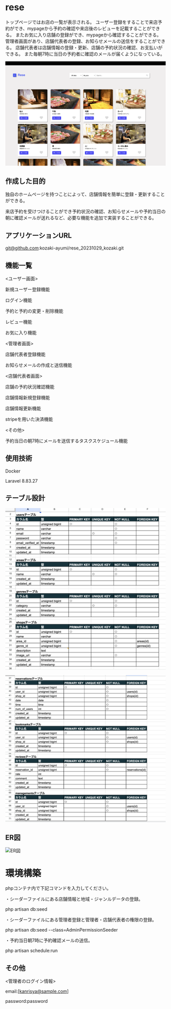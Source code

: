 # rese
トップページではお店の一覧が表示される。
ユーザー登録をすることで来店予約ができ、mypageから予約の確認や来店後のレビューを記載することができる。
またお気に入り店舗の登録ができ、mypageから確認することができる。
管理者画面があり、店舗代表者の登録、お知らせメールの送信をすることができる。
店舗代表者は店舗情報の登録・更新、店舗の予約状況の確認、お支払いができる。
また毎朝7時に当日の予約者に確認のメールが届くようになっている。

![トップ画像](./rese_home.png)


## 作成した目的
独自のホームページを持つことによって、店舗情報を簡単に登録・更新することができる。

来店予約を受けつけることができ予約状況の確認、お知らせメールや予約当日の朝に確認メールが送れるなど、必要な機能を追加で実装することができる。


## アプリケーションURL
git@github.com:kozaki-ayumi/rese_20231029_kozaki.git


## 機能一覧
<ユーザー画面>

新規ユーザー登録機能

ログイン機能

予約と予約の変更・削除機能

レビュー機能

お気に入り機能

<管理者画面>

店舗代表者登録機能

お知らせメールの作成と送信機能

<店舗代表者画面>

店舗の予約状況確認機能

店舗情報新規登録機能

店舗情報更新機能

stripeを用いた決済機能

<その他>

予約当日の朝7時にメールを送信するタスクスケジュール機能


## 使用技術
Docker

Laravel 8.83.27


## テーブル設計
![テーブル設計1](./rese_table1.png)

![テーブル設計2](./rese_table2.png)


## ER図
![ER図](./rese_ER図.png)

# 環境構築
phpコンテナ内で下記コマンドを入力してください。

・シーダーファイルにある店舗情報と地域・ジャンルデータの登録。

php artisan db:seed

・シーダーファイルにある管理者登録と管理者・店舗代表者の権限の登録。

php artisan db:seed --class=AdminPermissionSeeder

・予約当日朝7時に予約確認メールの送信。

php artisan schedule:run

## その他
<管理者のログイン情報>

email:[kanrisya@sample.com]

password:password

